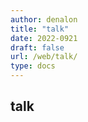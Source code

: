 ```yaml
---
author: denalon
title: "talk"
date: 2022-0921
draft: false
url: /web/talk/
type: docs
---
```



## talk

<div>
<!-- 引用 artitalk -->
<script type="text/javascript" src="https://unpkg.com/artitalk"></script>
<!-- 存放说说的容器 -->
<div id="artitalk_main"></div>
<script>
new Artitalk({
    appId: 'yRmKEDBBm8lnftlQUf8bQajn-gzGzoHsz',
    appKey: 'DvlRXPVG8FojtvyUEhVveY3r',
	serverURL: 'https://api.oribos.city',
	pageSize: '10',
	motion: '1',
	atComment: '0'
})
</script>

</div>
